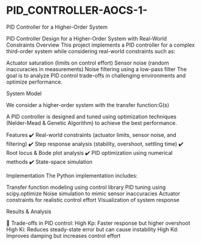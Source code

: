 # PID_CONTROLLER-AOCS-1-
PID Controller for a Higher-Order System

PID Controller Design for a Higher-Order System with Real-World Constraints
Overview
This project implements a PID controller for a complex third-order system while considering real-world constraints such as:

Actuator saturation (limits on control effort)
Sensor noise (random inaccuracies in measurements)
Noise filtering using a low-pass filter
The goal is to analyze PID control trade-offs in challenging environments and optimize performance.

System Model

We consider a higher-order system with the transfer function:G(s) 

 
A PID controller is designed and tuned using optimization techniques (Nelder-Mead & Genetic Algorithm) to achieve the best performance.

Features
✔️ Real-world constraints (actuator limits, sensor noise, and filtering)
✔️ Step response analysis (stability, overshoot, settling time)
✔️ Root locus & Bode plot analysis
✔️ PID optimization using numerical methods
✔️ State-space simulation

Implementation
The Python implementation includes:

Transfer function modeling using control library
PID tuning using scipy.optimize
Noise simulation to mimic sensor inaccuracies
Actuator constraints for realistic control effort
Visualization of system response


Results & Analysis

📌 Trade-offs in PID control:
High Kp: Faster response but higher overshoot
High Ki: Reduces steady-state error but can cause instability
High Kd: Improves damping but increases control effort
